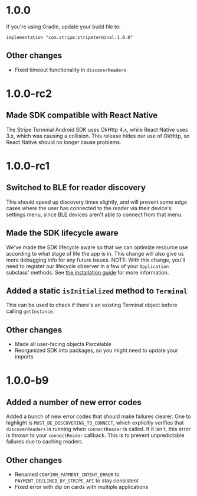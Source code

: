 # 1.0.0

If you're using Gradle, update your build file to:

```
implementation "com.stripe:stripeterminal:1.0.0"
```

## Other changes
- Fixed timeout functionality in `discoverReaders`

# 1.0.0-rc2

## Made SDK compatible with React Native
The Stripe Terminal Android SDK uses OkHttp 4.x, while React Native uses 3.x, which was causing a
collision. This release hides our use of OkHttp, so React Native should no longer cause problems.

# 1.0.0-rc1

## Switched to BLE for reader discovery
This should speed up discovery times slightly, and will prevent some edge cases where the user has
connected to the reader via their device's settings menu, since BLE devices aren't able to connect
from that menu.

## Made the SDK lifecycle aware
We've made the SDK lifecycle aware so that we can optimize resource use according to what stage of
life the app is in. This change will also give us more debugging info for any future issues.
NOTE: With this change, you'll need to register our lifecycle observer in a few of your
`Application` subclass' methods. See [the installation guide](https://github.com/stripe/stripe-terminal-android#installation)
for more information.

## Added a static `isInitialized` method to `Terminal`
This can be used to check if there's an existing Terminal object before calling `getInstance`.

## Other changes
- Made all user-facing objects Parcelable
- Reorganized SDK into packages, so you might need to update your imports

# 1.0.0-b9

## Added a number of new error codes
Added a bunch of new error codes that should make failures clearer. One to highlight is
`MUST_BE_DISCOVERING_TO_CONNECT`, which explicitly verifies that `discoverReaders` is running when
`connectReader` is called. If it isn't, this error is thrown to your `connectReader` callback. This
is to prevent unpredictable failures due to caching readers.

## Other changes
- Renamed `CONFIRM_PAYMENT_INTENT_ERROR` to `PAYMENT_DECLINED_BY_STRIPE_API` to stay consistent
- Fixed error with dip on cards with multiple applications
